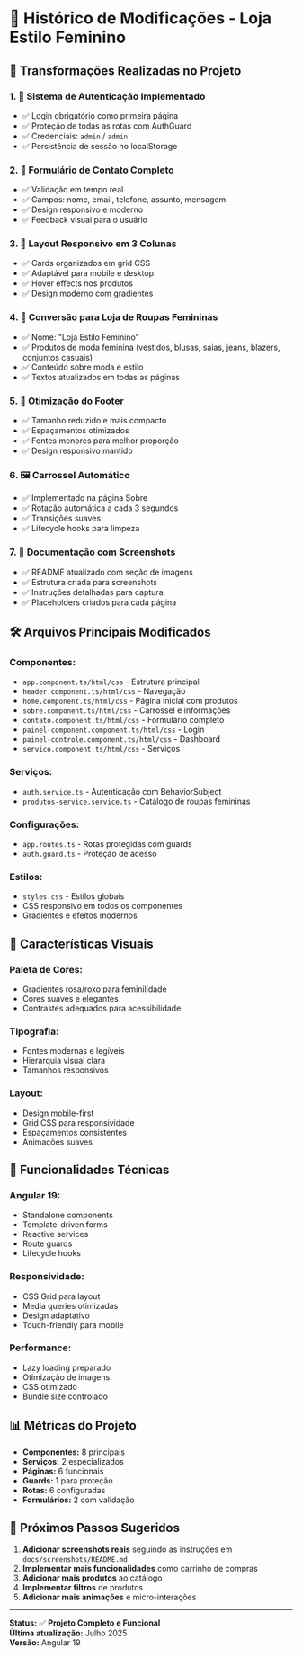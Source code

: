 # 📝 Histórico de Modificações - Loja Estilo Feminino

## 🎯 Transformações Realizadas no Projeto

### 1. **🔐 Sistema de Autenticação Implementado**
- ✅ Login obrigatório como primeira página
- ✅ Proteção de todas as rotas com AuthGuard
- ✅ Credenciais: `admin` / `admin`
- ✅ Persistência de sessão no localStorage

### 2. **📝 Formulário de Contato Completo**
- ✅ Validação em tempo real
- ✅ Campos: nome, email, telefone, assunto, mensagem
- ✅ Design responsivo e moderno
- ✅ Feedback visual para o usuário

### 3. **🎨 Layout Responsivo em 3 Colunas**
- ✅ Cards organizados em grid CSS
- ✅ Adaptável para mobile e desktop
- ✅ Hover effects nos produtos
- ✅ Design moderno com gradientes

### 4. **👗 Conversão para Loja de Roupas Femininas**
- ✅ Nome: "Loja Estilo Feminino"
- ✅ Produtos de moda feminina (vestidos, blusas, saias, jeans, blazers, conjuntos casuais)
- ✅ Conteúdo sobre moda e estilo
- ✅ Textos atualizados em todas as páginas

### 5. **📏 Otimização do Footer**
- ✅ Tamanho reduzido e mais compacto
- ✅ Espaçamentos otimizados
- ✅ Fontes menores para melhor proporção
- ✅ Design responsivo mantido

### 6. **🖼️ Carrossel Automático**
- ✅ Implementado na página Sobre
- ✅ Rotação automática a cada 3 segundos
- ✅ Transições suaves
- ✅ Lifecycle hooks para limpeza

### 7. **📸 Documentação com Screenshots**
- ✅ README atualizado com seção de imagens
- ✅ Estrutura criada para screenshots
- ✅ Instruções detalhadas para captura
- ✅ Placeholders criados para cada página

## 🛠️ Arquivos Principais Modificados

### **Componentes:**
- `app.component.ts/html/css` - Estrutura principal
- `header.component.ts/html/css` - Navegação
- `home.component.ts/html/css` - Página inicial com produtos
- `sobre.component.ts/html/css` - Carrossel e informações
- `contato.component.ts/html/css` - Formulário completo
- `painel-component.component.ts/html/css` - Login
- `painel-controle.component.ts/html/css` - Dashboard
- `servico.component.ts/html/css` - Serviços

### **Serviços:**
- `auth.service.ts` - Autenticação com BehaviorSubject
- `produtos-service.service.ts` - Catálogo de roupas femininas

### **Configurações:**
- `app.routes.ts` - Rotas protegidas com guards
- `auth.guard.ts` - Proteção de acesso

### **Estilos:**
- `styles.css` - Estilos globais
- CSS responsivo em todos os componentes
- Gradientes e efeitos modernos

## 🎨 Características Visuais

### **Paleta de Cores:**
- Gradientes rosa/roxo para feminilidade
- Cores suaves e elegantes
- Contrastes adequados para acessibilidade

### **Tipografia:**
- Fontes modernas e legíveis
- Hierarquia visual clara
- Tamanhos responsivos

### **Layout:**
- Design mobile-first
- Grid CSS para responsividade
- Espaçamentos consistentes
- Animações suaves

## 🚀 Funcionalidades Técnicas

### **Angular 19:**
- Standalone components
- Template-driven forms
- Reactive services
- Route guards
- Lifecycle hooks

### **Responsividade:**
- CSS Grid para layout
- Media queries otimizadas
- Design adaptativo
- Touch-friendly para mobile

### **Performance:**
- Lazy loading preparado
- Otimização de imagens
- CSS otimizado
- Bundle size controlado

## 📊 Métricas do Projeto

- **Componentes:** 8 principais
- **Serviços:** 2 especializados
- **Páginas:** 6 funcionais
- **Guards:** 1 para proteção
- **Rotas:** 6 configuradas
- **Formulários:** 2 com validação

## 🎯 Próximos Passos Sugeridos

1. **Adicionar screenshots reais** seguindo as instruções em `docs/screenshots/README.md`
2. **Implementar mais funcionalidades** como carrinho de compras
3. **Adicionar mais produtos** ao catálogo
4. **Implementar filtros** de produtos
5. **Adicionar mais animações** e micro-interações

---

**Status:** ✅ **Projeto Completo e Funcional**  
**Última atualização:** Julho 2025  
**Versão:** Angular 19
